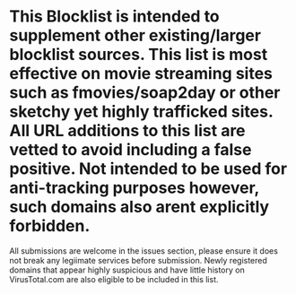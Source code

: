 # This Blocklist is intended to supplement other existing/larger blocklist sources. This list is most effective on movie streaming sites such as fmovies/soap2day or other sketchy yet highly trafficked sites. All URL additions to this list are vetted to avoid including a false positive. Not intended to be used for anti-tracking purposes however, such domains also arent explicitly forbidden. #

All submissions are welcome in the issues section, please ensure it does not break any legiimate services before submission. Newly registered domains that appear highly suspicious and have little history on VirusTotal.com are also eligible to be included in this list. 
